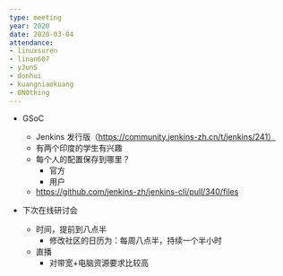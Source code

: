 ```yaml
---
type: meeting
year: 2020
date: 2020-03-04
attendance:
- linuxsuren
- linan607
- yJunS
- donhui
- kuangniaokuang
- 0N0thing
---
```


* GSoC
    * Jenkins 发行版（https://community.jenkins-zh.cn/t/jenkins/241）
    * 有两个印度的学生有兴趣
    * 每个人的配置保存到哪里？
        * 官方
        * 用户
    * https://github.com/jenkins-zh/jenkins-cli/pull/340/files

* 下次在线研讨会
    * 时间，提前到八点半
        * 修改社区的日历为：每周八点半，持续一个半小时
    * 直播
        * 对带宽+电脑资源要求比较高
